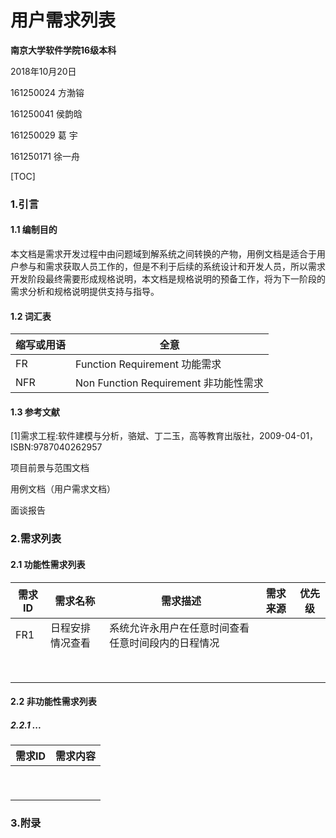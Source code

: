 # 用户需求列表



**南京大学软件学院16级本科**

2018年10月20日



161250024 方渤镕

161250041 侯韵晗

161250029 葛    宇

161250171 徐一舟



[TOC]

### 1.引言

#### 1.1 编制目的

​	本文档是需求开发过程中由问题域到解系统之间转换的产物，用例文档是适合于用户参与和需求获取人员工作的，但是不利于后续的系统设计和开发人员，所以需求开发阶段最终需要形成规格说明，本文档是规格说明的预备工作，将为下一阶段的需求分析和规格说明提供支持与指导。

#### 1.2 词汇表

| 缩写或用语 | 全意                                  |
| ---------- | ------------------------------------- |
| FR         | Function Requirement 功能需求         |
| NFR        | Non Function Requirement 非功能性需求 |

#### 1.3 参考文献

[1]需求工程:软件建模与分析，骆斌、丁二玉，高等教育出版社，2009-04-01，ISBN:9787040262957

项目前景与范围文档

用例文档（用户需求文档）

面谈报告

### 2.需求列表

#### 2.1 功能性需求列表

| 需求ID | 需求名称         | 需求描述                                           | 需求来源 | 优先级 |
| ------ | ---------------- | -------------------------------------------------- | -------- | ------ |
| FR1    | 日程安排情况查看 | 系统允许永用户在任意时间查看任意时间段内的日程情况 |          |        |
|        |                  |                                                    |          |        |
|        |                  |                                                    |          |        |
|        |                  |                                                    |          |        |
|        |                  |                                                    |          |        |
|        |                  |                                                    |          |        |
|        |                  |                                                    |          |        |
|        |                  |                                                    |          |        |
|        |                  |                                                    |          |        |



#### 2.2 非功能性需求列表

##### 2.2.1 ...

| 需求ID | 需求内容 |
| ------ | -------- |
|        |          |
|        |          |
|        |          |
|        |          |
|        |          |
|        |          |
|        |          |
|        |          |
|        |          |



### 3.附录